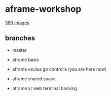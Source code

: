 # aframe-workshop


[360 images](https://unsplash.com/search/photos/360)


## branches

- master

- aframe basic

- aframe oculus go controlls (you are here now)

- aframe shared space

- aframe vr web terminal hacking

